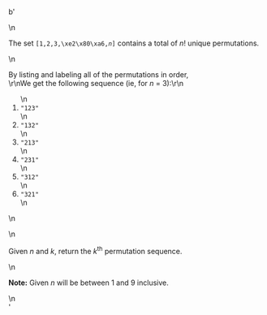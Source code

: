 b'<div class="question-description">\n<p><p>The set <code>[1,2,3,\xe2\x80\xa6,<i>n</i>]</code> contains a total of <i>n</i>! unique permutations.</p>\n<p>By listing and labeling all of the permutations in order,<br/>\r\nWe get the following sequence (ie, for <i>n</i> = 3):\r\n<ol>\n<li><code>"123"</code></li>\n<li><code>"132"</code></li>\n<li><code>"213"</code></li>\n<li><code>"231"</code></li>\n<li><code>"312"</code></li>\n<li><code>"321"</code></li>\n</ol>\n</p>\n<p>Given <i>n</i> and <i>k</i>, return the <i>k</i><sup>th</sup> permutation sequence.</p>\n<p><b>Note:</b> Given <i>n</i> will be between 1 and 9 inclusive.</p></p>\n</div>'